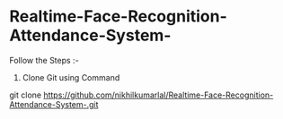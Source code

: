 # Realtime-Face-Recognition-Attendance-System-
Follow the Steps :-

1. Clone Git using Command 
 
git clone https://github.com/nikhilkumarlal/Realtime-Face-Recognition-Attendance-System-.git 
